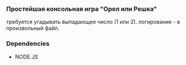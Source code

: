 ### Простейшая консольная игра "Орел или Решка"
требуется угадывать выпадающее число (1 или 2). 
логирование - в произвольный файл.

### Dependencies
* NODE.JS